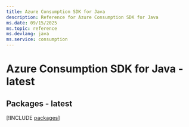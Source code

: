 ```yaml
---
title: Azure Consumption SDK for Java
description: Reference for Azure Consumption SDK for Java
ms.date: 09/15/2025
ms.topic: reference
ms.devlang: java
ms.service: consumption
---
```

# Azure Consumption SDK for Java - latest
## Packages - latest
[!INCLUDE [packages](consumption-index.md)]